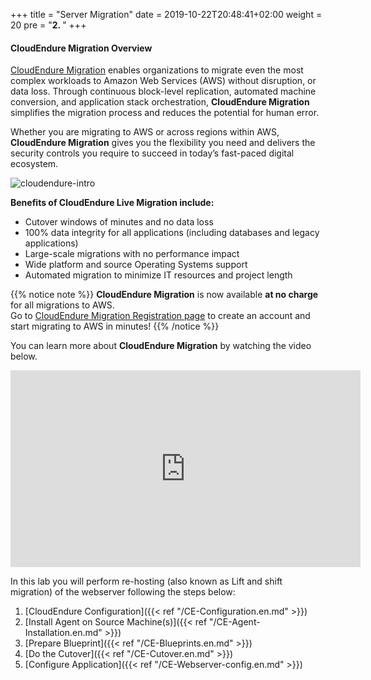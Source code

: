 +++
title = "Server Migration"
date = 2019-10-22T20:48:41+02:00
weight = 20
pre = "<b>2. </b>"
+++

#### CloudEndure Migration Overview

<a href="https://aws.amazon.com/cloudendure-migration/" target="_blank">CloudEndure Migration</a> enables organizations to migrate even the most complex workloads to Amazon Web Services (AWS) without disruption, or data loss. Through continuous block-level replication, automated machine conversion, and application stack orchestration, **CloudEndure Migration** simplifies the migration process and reduces the potential for human error.

Whether you are migrating to AWS or across regions within AWS, **CloudEndure Migration** gives you the flexibility you need and delivers the security controls you require to succeed in today’s fast-paced digital ecosystem.

![cloudendure-intro](/ce/ce-home.png)

**Benefits of CloudEndure Live Migration include:**

- Cutover windows of minutes and no data loss
- 100% data integrity for all applications (including databases and legacy applications)
- Large-scale migrations with no performance impact
- Wide platform and source Operating Systems support
- Automated migration to minimize IT resources and project length

{{% notice note %}}
**CloudEndure Migration** is now available **at no charge**  for all migrations to AWS.  
Go to <a href="https://console.cloudendure.com/#/register/register">CloudEndure Migration Registration page</a> to create an account and start migrating to AWS in minutes!
{{% /notice %}}  

You can learn more about **CloudEndure Migration** by watching the video below.
<center><iframe width="560" height="315" src="https://www.youtube-nocookie.com/embed/kIJ29q-Jsyo" frameborder="0" allow="accelerometer; autoplay; encrypted-media; gyroscope; picture-in-picture" allowfullscreen></iframe></center>

In this lab you will perform re-hosting (also known as Lift and shift migration) of the webserver following the steps below:

1. [CloudEndure Configuration]({{< ref "/CE-Configuration.en.md" >}})  
2. [Install Agent on Source Machine(s)]({{< ref "/CE-Agent-Installation.en.md" >}})  
3. [Prepare Blueprint]({{< ref "/CE-Blueprints.en.md" >}})  
4. [Do the Cutover]({{< ref "/CE-Cutover.en.md" >}})  
5. [Configure Application]({{< ref "/CE-Webserver-config.en.md" >}})  
